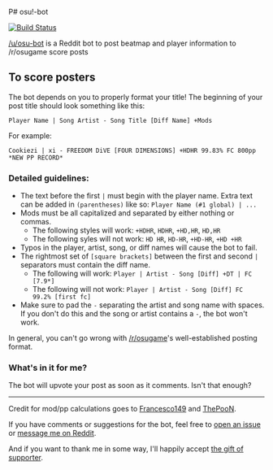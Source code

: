 P# osu!-bot

[![Build Status](https://travis-ci.org/christopher-dG/osu-bot.svg?branch=master)](https://travis-ci.org/christopher-dG/osu-bot)

[/u/osu-bot](https://reddit.com/u/osu-bot) is a Reddit bot to post beatmap and player information to /r/osugame score posts

## To score posters

The bot depends on you to properly format your title! The beginning of your post title should look something like this:
```
Player Name | Song Artist - Song Title [Diff Name] +Mods
```

For example:

```
Cookiezi | xi - FREEDOM DiVE [FOUR DIMENSIONS] +HDHR 99.83% FC 800pp *NEW PP RECORD*
```

### Detailed guidelines:

* The text before the first `|` must begin with the player name. Extra text can be added in `(parentheses)` like so:
  ```Player Name (#1 global) | ...```
* Mods must be all capitalized and separated by either nothing or commas.
  * The following styles will work: `+HDHR`, `HDHR`, `+HD,HR`, `HD,HR`
  * The following syles will not work: `HD HR`, `HD-HR`, `+HD-HR`, `+HD +HR`
* Typos in the player, artist, song, or diff names will cause the bot to fail.
* The rightmost set of `[square brackets]` between the first and second `|` separators must contain the diff name.
  * The following will work: ```Player | Artist - Song [Diff] +DT | FC [7.9*]```
  * The following will not work: ```Player | Artist - Song [Diff] FC 99.2% [first fc]```
* Make sure to pad the `-` separating the artist and song name with spaces.
If you don't do this and the song or artist contains a `-`, the bot won't work.

In general, you can't go wrong with [/r/osugame](https://reddit.com/r/osugame)'s well-established posting format.

### What's in it for me?
The bot will upvote your post as soon as it comments. Isn't that enough?
___

Credit for mod/pp calculations goes to [Francesco149](https://github.com/Francesco149/oppai) and [ThePooN](https://github.com/ThePooN/osu-ModPropertiesCalculator).

If you have comments or suggestions for the bot, feel free to [open an issue](https://github.com/christopher-dG/osu-bot/issues/new) or [message me on Reddit](https://reddit.com/u/PM_ME_DOG_PICS_PLS).

And if you want to thank me in some way, I'll happily accept [the gift of supporter](https://new.ppy.sh/u/3172543).
